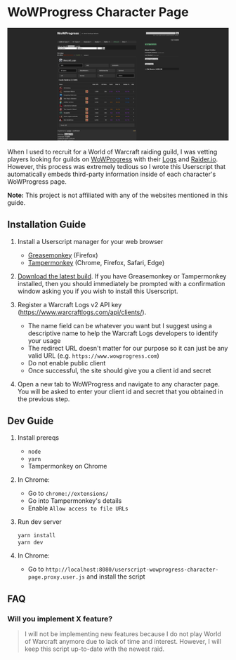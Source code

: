 # WoWProgress Character Page

![](.github/img/preview.png)

When I used to recruit for a World of Warcraft raiding guild, I was vetting players looking for guilds on [WoWProgress](https://www.wowprogress.com/) with their [Logs](https://www.warcraftlogs.com/) and [Raider.io](https://raider.io/). However, this process was extremely tedious so I wrote this Userscript that automatically embeds third-party information inside of each character's WoWProgress page.

**Note:** This project is not affiliated with any of the websites mentioned in this guide.

## Installation Guide

1. Install a Userscript manager for your web browser
    * [Greasemonkey](https://addons.mozilla.org/en-US/firefox/addon/greasemonkey/) (Firefox)
    * [Tampermonkey](https://www.tampermonkey.net/) (Chrome, Firefox, Safari, Edge)

2. [Download the latest build](https://github.com/Trinovantes/userscript-wowprogress-character-page/releases/latest/download/userscript-wowprogress-character-page.user.js). If you have Greasemonkey or Tampermonkey installed, then you should immediately be prompted with a confirmation window asking you if you wish to install this Userscript.

3. Register a Warcraft Logs v2 API key (https://www.warcraftlogs.com/api/clients/).

    * The name field can be whatever you want but I suggest using a descriptive name to help the Warcraft Logs developers to identify your usage
    * The redirect URL doesn't matter for our purpose so it can just be any valid URL (e.g. `https://www.wowprogress.com`)
    * Do not enable public client
    * Once successful, the site should give you a client id and secret

4. Open a new tab to WoWProgress and navigate to any character page. You will be asked to enter your client id and secret that you obtained in the previous step.

## Dev Guide

1. Install prereqs

    * `node`
    * `yarn`
    * Tampermonkey on Chrome

2. In Chrome:

    * Go to `chrome://extensions/`
    * Go into Tampermonkey's details
    * Enable `Allow access to file URLs`

3. Run dev server

    ```
    yarn install
    yarn dev
    ```

4. In Chrome:

    * Go to `http://localhost:8080/userscript-wowprogress-character-page.proxy.user.js` and install the script

## FAQ

### Will you implement X feature?

> I will not be implementing new features because I do not play World of Warcraft anymore due to lack of time and interest. However, I will keep this script up-to-date with the newest raid.

